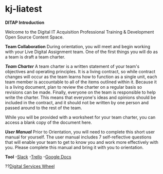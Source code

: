 # kj-liatest
**DITAP Introduction**

Welcome to the Digital IT Acquisition Professional Training & Development Open Source Content Space.

**Team Collaboration**
During orientation, you will meet and begin working with your Live Digital Assignment team. One of the first things you will do as a team is draft a team charter.

***Team Charter***
A team charter is a written statement of your team's objectives and operating principles. It is a living contract, so while contract changes will occur as the team learns how to function as a single unit, each team member is accountable to all of the items outlined within it. Because it is a living document, plan to review the charter on a regular basis so revisions can be made. Finally, everyone on the team is responsible to help write the charter. This means that everyone's ideas and opinions should be included in the contract, and it should not be written by one person and passed around to the rest of the team.

While you will be provided with a worksheet for your team charter, you can access a blank copy of the document here.

***User Manual***
Prior to Orientation, you will need to complete this short user manual for yourself. The user manual includes 7 self-reflective questions that will enable your team to get to know you and work more effectively with you. Please complete this manual and bring it with you to orientation.

**Tool**
-[Slack](https://slack.com/)
-[Trello](https://trello.com/)
-[Google Docs](https://docs.google.com/)


??[Digital Services Wheel](https://github.com/kristenjernigan/kj-liatest/blob/main/digital%20services%20wheel.jpg)
